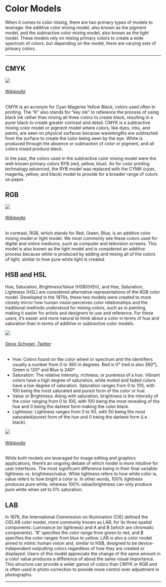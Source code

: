 
# Color Models

When it comes to color mixing, there are two primary types of models to leverage: the additive color mixing model, also known as the pigment model, and the subtractive color mixing model, also known as the light model. These models rely on mixing primary colors to create a wide spectrum of colors, but depending on the model, there are varying sets of primary colors.

---
## CMYK
![](https://prodesigncurriculum.s3.us-east-2.amazonaws.com/CMYK-halftone.png)
###### [Wikipedia](https://www.wikiwand.com/en/CMYK_color_model)

CMYK is an acronym for Cyan Magenta Yellow Black, colors used often in printing. The “K” also stands for “key ink” to reference the process of using black ink rather than mixing all three colors to create black, resulting in a purer black to create greater contrast and detail. CMYK is a subtractive mixing color model or pigment model where colors, like dyes, inks, and paints, are seen on physical surfaces because wavelengths are subtracted from the surface to create the color being seen by the eye. White is produced through the absence or subtraction of color or pigment, and all colors mixed produce black.

In the past, the colors used in the subtractive color mixing model were the well-known primary colors RYB (red, yellow, blue). As for color printing technology advanced, the RYB model was replaced with the CYMK (cyan, magenta, yellow, and black) model to provide for a broader range of colors on paper.

## RGB
![](https://prodesigncurriculum.s3.us-east-2.amazonaws.com/rgb-pixels.jpeg)
###### [Wikipedia](https://www.wikiwand.com/en/RGB_color_model)

In contrast, RGB, which stands for Red, Green, Blue, is an additive color mixing model or light model. We most commonly see these colors used for digital and online mediums, such as computer and television screens. This model is also known as the light model and is considered an additive process because white is produced by adding and mixing all of the colors of light; similar to how pure white light is created.

## HSB and HSL
Hue, Saturation, Brightness/Value (HSB)(HSV), and Hue, Saturation, Lightness (HSL) are considered alternative representations of the RGB color model. Developed in the 1970s, these two models were created to more closely mirror how human vision perceives color relationships and the traditional methods understood for mixing colors, such as in painting, making it easier for artists and designers to use and reference. For these users, it’s easier and more natural to think about a color in terms of hue and saturation than in terms of additive or subtractive color models.

![](https://prodesigncurriculum.s3.us-east-2.amazonaws.com/color-hsl-vs-hsb.png)
######  [Steve Schoger, Twitter](https://twitter.com/steveschoger/status/999300886416494592)
-   Hue: Colors found on the color wheel or spectrum and the identifiers usually a number from 0 to 360 in degrees. Red is 0° (red is also 360°), Green is 120° and Blue is 240°
-   Saturation: The relative intensity, richness, or pureness of a hue. Vibrant colors have a high degree of saturation, while muted and faded colors have a low degree of saturation. Saturation ranges from 0 to 100, with 100 being the most saturated and purest form of the color or hue.
-   Value or Brightness: Along with saturation, brightness is the intensity of the color ranging from 0 to 100, with 100 being the most revealing of the hue and 0 being the darkest form making the color black.
-   Lightness: Lightness ranges from 0 to 50, with 50 being the most saturated/purest form of the hue and 0 being the darkest form (i.e. black).

![](https://prodesigncurriculum.s3.us-east-2.amazonaws.com/hsb-cone-and-hsl-dicone.png)
###### [Wikipedia](https://commons.wikimedia.org/wiki/File:Color_solid_comparison_hsl_hsv_rgb_cone_sphere_cube_cylinder.png)

While both models are leveraged for image editing and graphics applications, there’s an ongoing debate of which model is more intuitive for user interfaces. The most significant difference being in their final variable: lightness vs. brightness/value. While lightness refers to how white color is, value refers to how bright a color is. In other words, 100% lightness produces pure white, whereas 100% value/brightness can only produce pure white when set to 0% saturation.

## LAB
In 1976, the International Commission on Illumination (CIE) defined the CIELAB color model, more commonly known as LAB, for its three spatial components: Luminance (or lightness) and A and B (which are chromatic components). “A” specifies the color range from green to red, and B specifies the color ranges from blue to yellow. LAB is also a color model aimed to mimic human vision and, similar to HSB, designed to be device-independent outputting colors regardless of how they are created or displayed. Users of this model appreciate the change of the same amount in a color value produces a difference of about the same visual importance. This structure can provide a wider gamut of colors than CMYK or RGB and is often used in photo correction to provide more control over adjustment in photographs.

---
